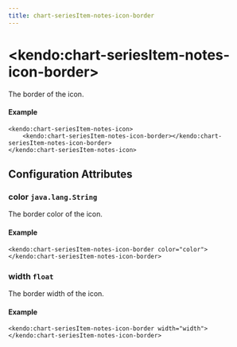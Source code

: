 ```yaml
---
title: chart-seriesItem-notes-icon-border
---
```


# \<kendo:chart-seriesItem-notes-icon-border\>

The border of the icon.

#### Example
    <kendo:chart-seriesItem-notes-icon>
        <kendo:chart-seriesItem-notes-icon-border></kendo:chart-seriesItem-notes-icon-border>
    </kendo:chart-seriesItem-notes-icon>

## Configuration Attributes

### color `java.lang.String`

The border color of the icon.

#### Example
    <kendo:chart-seriesItem-notes-icon-border color="color">
    </kendo:chart-seriesItem-notes-icon-border>

### width `float`

The border width of the icon.

#### Example
    <kendo:chart-seriesItem-notes-icon-border width="width">
    </kendo:chart-seriesItem-notes-icon-border>

